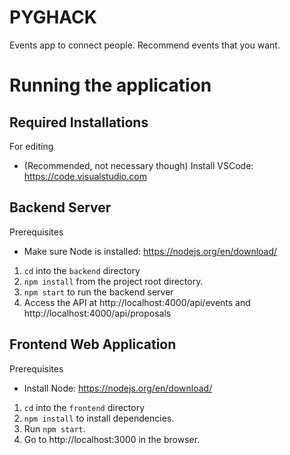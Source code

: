 # PYGHACK

Events app to connect people. Recommend events that you want.

# Running the application

## Required Installations
For editing
- (Recommended, not necessary though) Install VSCode: https://code.visualstudio.com

## Backend Server
Prerequisites
- Make sure Node is installed: https://nodejs.org/en/download/

1. `cd` into the `backend` directory
2. `npm install` from the project root directory.
3. `npm start` to run the backend server
4. Access the API at http://localhost:4000/api/events and http://localhost:4000/api/proposals

## Frontend Web Application
Prerequisites
- Install Node: https://nodejs.org/en/download/

1. `cd` into the `frontend` directory
2. `npm install` to install dependencies.
4. Run `npm start`.
5. Go to http://localhost:3000 in the browser.
